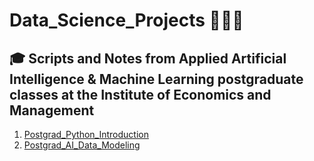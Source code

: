# Data_Science_Projects 🧑🏼‍💻
 ## 🎓 Scripts and Notes from Applied Artificial Intelligence & Machine Learning postgraduate classes at the Institute of Economics and Management
  1. [Postgrad_Python_Introduction](https://github.com/miguelcaldeiraa/Postgrad_Python_Introduction.git)
  2. [Postgrad_AI_Data_Modeling](https://github.com/miguelcaldeiraa/Postgrad_AI_Data_Modeling.git)
